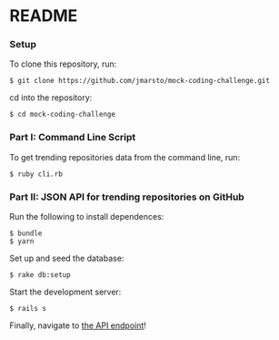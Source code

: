 # README
### Setup
To clone this repository, run:

`$ git clone https://github.com/jmarsto/mock-coding-challenge.git`

cd into the repository:

`$ cd mock-coding-challenge`

### Part I: Command Line Script
To get trending repositories data from the command line, run:

`$ ruby cli.rb`

### Part II: JSON API for trending repositories on GitHub
Run the following to install dependences:

```no-highlight
$ bundle
$ yarn
```

Set up and seed the database:

`$ rake db:setup`

Start the development server:

`$ rails s`

Finally, navigate to [the API endpoint](http://localhost:3000/api/v1/repositories)!
